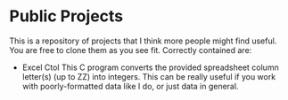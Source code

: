 # Public Projects
This is a repository of projects that I think more people might find useful. You are free to clone them as you see fit.
Correctly contained are:

* Excel CtoI
  This C program converts the provided spreadsheet column letter(s) (up to ZZ) into integers.
  This can be really useful if you work with poorly-formatted data like I do, or just data in general.
  

